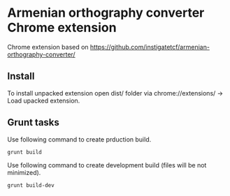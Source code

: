 # Armenian orthography converter Chrome extension

Chrome extension based on https://github.com/instigatetcf/armenian-orthography-converter/

## Install

To install unpacked extension open dist/ folder via chrome://extensions/ -> Load upacked extension.

## Grunt tasks

Use following command to create prduction build.

    grunt build

Use following command to create development build (files will be not minimized).

    grunt build-dev
